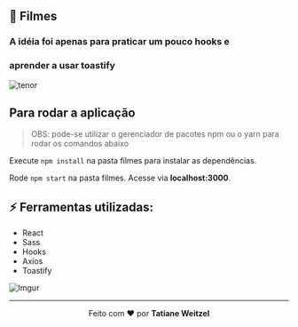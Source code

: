 ## :muscle: Filmes 
### A idéia foi apenas para praticar um pouco hooks e
### aprender a usar toastify


![tenor](https://c.tenor.com/iIsDfjRIp54AAAAC/monkey-pissed.gif)


## Para rodar a aplicação

> OBS: pode-se utilizar o gerenciador de pacotes npm ou o yarn para rodar os comandos abaixo

Execute ```npm install``` na pasta filmes para instalar as dependências.

Rode ```npm start``` na pasta filmes. Acesse via **localhost:3000**.

## :zap: Ferramentas utilizadas:
- React
- Sass
- Hooks
- Axios
- Toastify


 
![Imgur](https://i.imgur.com/4x4Gm5G.png)


 ---
 <p align="center">Feito com ❤️ por <strong>Tatiane Weitzel<p>
